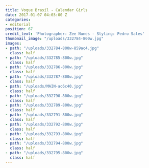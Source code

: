 ```yaml
---
title: Vogue Brasil - Calendar Girls
date: 2017-01-07 04:03:00 Z
categories:
- editorial
position: 67
credit_text: 'Photographer: Zee Nunes - Styling: Pedro Sales'
thumbnail_image: "/uploads/332784-800w.jpg"
images:
- path: "/uploads/332784-800w-859ac4.jpg"
  class: half
- path: "/uploads/332785-800w.jpg"
  class: half
- path: "/uploads/332786-800w.jpg"
  class: half
- path: "/uploads/332787-800w.jpg"
  class: half
- path: "/uploads/MAIN-ac6c40.jpg"
  class: half
- path: "/uploads/332790-800w.jpg"
  class: half
- path: "/uploads/332789-800w.jpg"
  class: half
- path: "/uploads/332791-800w.jpg"
  class: half
- path: "/uploads/332792-800w.jpg"
  class: half
- path: "/uploads/332793-800w.jpg"
  class: half
- path: "/uploads/332794-800w.jpg"
  class: half
- path: "/uploads/332795-800w.jpg"
  class: half
---
```


